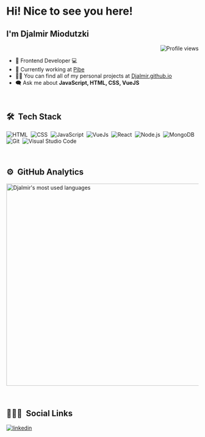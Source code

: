 <h1 align="left">Hi! Nice to see you here!</h1>
<h2>I'm Djalmir Miodutzki</h2>
<p align="right"> <img src="https://komarev.com/ghpvc/?username=Djalmir&color=blue" alt="Profile views" /> </p>

- 📱 Frontend Developer 💻
- 📸 Currently working at [Pibe](https://www.linkedin.com/company/pibe-inc.)
- 👨‍💻 You can find all of my personal projects at [Djalmir.github.io](https://djalmir.github.io)
- 🗨 Ask me about **JavaScript, HTML, CSS, VueJS**

<br>

## 🛠 &nbsp;Tech Stack

![HTML](https://img.shields.io/badge/-HTML-05122A?style=flat&logo=HTML5)&nbsp;
![CSS](https://img.shields.io/badge/-CSS-05122A?style=flat&logo=CSS3&logoColor=1572B6)&nbsp;
![JavaScript](https://img.shields.io/badge/-JavaScript-05122A?style=flat&logo=javascript)&nbsp;
![VueJs](https://img.shields.io/badge/-Vue.js-05122A?style=flat&logo=vue.js)&nbsp;
![React](https://img.shields.io/badge/-React-05122A?style=flat&logo=react)&nbsp;
![Node.js](https://img.shields.io/badge/-Node.js-05122A?style=flat&logo=node.js)&nbsp;
![MongoDB](https://img.shields.io/badge/-MongoDB-05122A?style=flat&logo=mongodb)&nbsp;
![Git](https://img.shields.io/badge/-Git-05122A?style=flat&logo=git)&nbsp;
![Visual Studio Code](https://img.shields.io/badge/-Visual%20Studio%20Code-05122A?style=flat&logo=visual-studio-code&logoColor=007ACC)&nbsp;

<br>

## ⚙️ &nbsp;GitHub Analytics

<p align="left">
<!--<img width="530em" src="https://github-readme-stats.vercel.app/api?username=Djalmir&show_icons=true&theme=vision-friendly-dark" alt="Djalmir's stats"/>-->
<img width="530em" src="https://github-readme-stats.vercel.app/api/top-langs/?username=Djalmir&layout=compact&theme=vision-friendly-dark" alt="Djalmir's most used languages"/>
</p>

<br>

## 👨🏽‍🦲 &nbsp;Social Links

<p align="left">
<a href="https://linkedin.com/in/djalmir-miodutzki" target="_blank">
  <img align="center" src="https://img.shields.io/badge/-Djalmir%20Miodutzki-05122A?style=flat&logo=linkedin" alt="linkedin"/>
</a>
</p>
